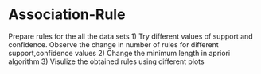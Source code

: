 # Association-Rule
Prepare rules for the all the data sets 1) Try different values of support and confidence. Observe the change in number of rules for different support,confidence values  2) Change the minimum length in apriori algorithm  3) Visulize the obtained rules using different plots
